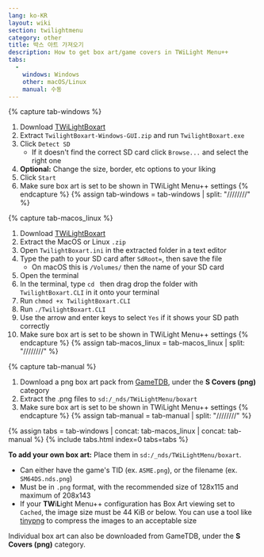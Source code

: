 ```yaml
---
lang: ko-KR
layout: wiki
section: twilightmenu
category: other
title: 박스 아트 가져오기
description: How to get box art/game covers in TWiLight Menu++
tabs:
  - 
    windows: Windows
    other: macOS/Linux
    manual: 수동
---
```


{% capture tab-windows %}
1. Download [TWiLightBoxart](https://github.com/MateusRodCosta/TwilightBoxart/releases)
1. Extract `TwilightBoxart-Windows-GUI.zip` and run `TwilightBoxart.exe`
1. Click `Detect SD`
    - If it doesn't find the correct SD card click `Browse...` and select the right one
1. **Optional:** Change the size, border, etc options to your liking
1. Click `Start`
1. Make sure box art is set to be shown in TWiLight Menu++ settings
{% endcapture %}
{% assign tab-windows = tab-windows | split: "////////" %}

{% capture tab-macos_linux %}
1. Download [TWiLightBoxart](https://github.com/MateusRodCosta/TwilightBoxart/releases)
1. Extract the MacOS or Linux `.zip`
1. Open `TwilightBoxart.ini` in the extracted folder in a text editor
1. Type the path to your SD card after `SdRoot=`, then save the file
    - On macOS this is `/Volumes/` then the name of your SD card
1. Open the terminal
1. In the terminal, type `cd ` then drag drop the folder with `TwilightBoxart.CLI` in it onto your terminal
1. Run `chmod +x TwilightBoxart.CLI`
1. Run `./TwilightBoxart.CLI`
1. Use the arrow and enter keys to select `Yes` if it shows your SD path correctly
1. Make sure box art is set to be shown in TWiLight Menu++ settings
{% endcapture %}
{% assign tab-macos_linux = tab-macos_linux | split: "////////" %}

{% capture tab-manual %}
1. Download a png box art pack from [GameTDB](https://www.gametdb.com/DS/Downloads#cover_packs), under the **S Covers (png)** category
1. Extract the .png files to `sd:/_nds/TWiLightMenu/boxart`
1. Make sure box art is set to be shown in TWiLight Menu++ settings
{% endcapture %}
{% assign tab-manual = tab-manual | split: "////////" %}

{% assign tabs = tab-windows | concat: tab-macos_linux | concat: tab-manual %}
{% include tabs.html index=0 tabs=tabs %}

**To add your own box art:** Place them in `sd:/_nds/TWiLightMenu/boxart`.
- Can either have the game's TID (ex. `ASME.png`), or the filename (ex. `SM64DS.nds.png`)
- Must be in `.png` format, with the recommended size of 128x115 and maximum of 208x143
- If your **TW**i**L**ight Menu++ configuration has Box Art viewing set to `Cached`, the image size must be 44 KiB or below. You can use a tool like [tinypng](https://tinypng.com/) to compress the images to an acceptable size

Individual box art can also be downloaded from GameTDB, under the **S Covers (png)** category.
